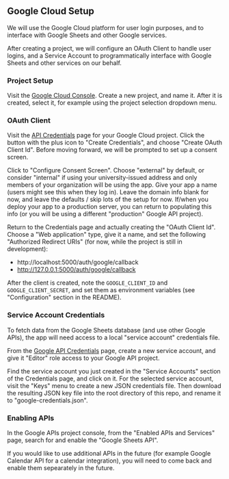 ## Google Cloud Setup

We will use the Google Cloud platform for user login purposes, and to interface with Google Sheets and other Google services.

After creating a project, we will configure an OAuth Client to handle user logins, and a Service Account to programmatically interface with Google Sheets and other services on our behalf.

### Project Setup

Visit the [Google Cloud Console](https://console.cloud.google.com). Create a new project, and name it. After it is created, select it, for example using the project selection dropdown menu.

### OAuth Client

Visit the [API Credentials](https://console.cloud.google.com/apis/credentials) page for your Google Cloud project. Click the button with the plus icon to "Create Credentials", and choose "Create OAuth Client Id". Before moving forward, we will be prompted to set up a consent screen.

Click to "Configure Consent Screen". Choose "external" by default, or consider "internal" if using your university-issued address and only members of your organization will be using the app. Give your app a name (users might see this when they log in). Leave the domain info blank for now, and leave the defaults / skip lots of the setup for now. If/when you deploy your app to a production server, you can return to populating this info (or you will be using a different "production" Google API project).

Return to the Credentials page and actually creating the "OAuth Client Id". Choose a "Web application" type, give it a name, and set the following "Authorized Redirect URIs" (for now, while the project is still in development):

  + http://localhost:5000/auth/google/callback
  + http://127.0.0.1:5000/auth/google/callback

After the client is created, note the `GOOGLE_CLIENT_ID` and `GOOGLE_CLIENT_SECRET`, and set them as environment variables (see "Configuration" section in the README).

### Service Account Credentials

To fetch data from the Google Sheets database (and use other Google APIs), the app will need access to a local "service account" credentials file.

From the [Google API Credentials](https://console.cloud.google.com/apis/credentials) page, create a new service account, and give it "Editor" role access to your Google API project.

Find the service account you just created in the "Service Accounts" section of the Credentials page, and click on it. For the selected service account, visit the "Keys" menu to create a new JSON credentials file. Then download the resulting JSON key file into the root directory of this repo, and rename it to "google-credentials.json".


### Enabling APIs

In the Google APIs project console, from the "Enabled APIs and Services" page, search for and enable the "Google Sheets API".

If you would like to use additional APIs in the future (for example Google Calendar API for a calendar integration), you will need to come back and enable them sepearately in the future.
